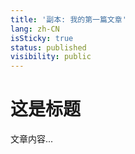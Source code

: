 ```yaml
---
title: '副本: 我的第一篇文章'
lang: zh-CN
isSticky: true
status: published
visibility: public
---
```

# 这是标题

文章内容...
